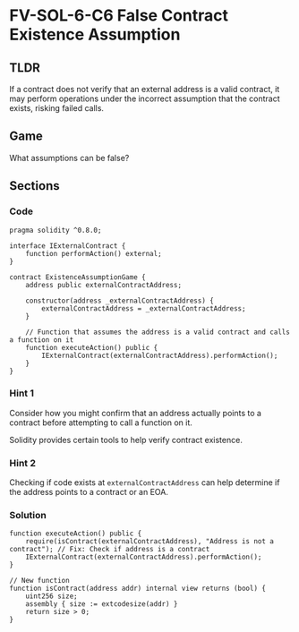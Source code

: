 # FV-SOL-6-C6 False Contract Existence Assumption

## TLDR

If a contract does not verify that an external address is a valid contract, it may perform operations under the incorrect assumption that the contract exists, risking failed calls.

## Game

What assumptions can be false?

## Sections
### Code
```solidity
pragma solidity ^0.8.0;

interface IExternalContract {
    function performAction() external;
}

contract ExistenceAssumptionGame {
    address public externalContractAddress;

    constructor(address _externalContractAddress) {
        externalContractAddress = _externalContractAddress;
    }

    // Function that assumes the address is a valid contract and calls a function on it
    function executeAction() public {
        IExternalContract(externalContractAddress).performAction();
    }
}
```


### Hint 1
Consider how you might confirm that an address actually points to a contract before attempting to call a function on it.

Solidity provides certain tools to help verify contract existence.


### Hint 2
Checking if code exists at `externalContractAddress` can help determine if the address points to a contract or an EOA.


### Solution
```solidity
function executeAction() public {
    require(isContract(externalContractAddress), "Address is not a contract"); // Fix: Check if address is a contract
    IExternalContract(externalContractAddress).performAction();
}

// New function
function isContract(address addr) internal view returns (bool) {
    uint256 size;
    assembly { size := extcodesize(addr) }
    return size > 0;
}
```


